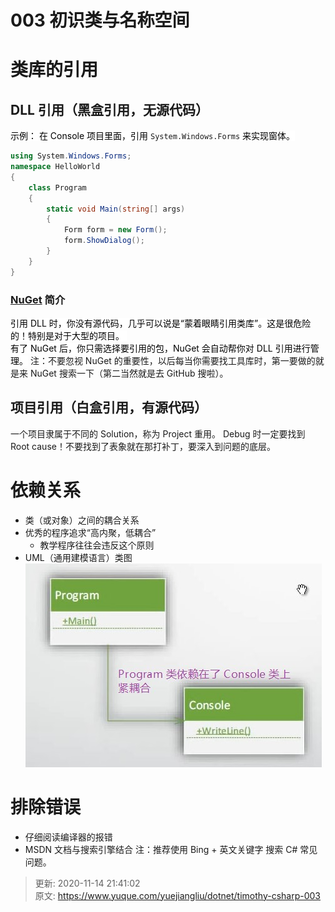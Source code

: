 # 003 初识类与名称空间

# 类库的引用

## DLL 引用（黑盒引用，无源代码）

<font style="color:#000000;background-color:#FFFFFF;">示例： </font><font style="color:#000000;background-color:#FFFFFF;">在 Console 项目里面，引用 </font>`System.Windows.Forms`<font style="color:#000000;background-color:#FFFFFF;"> 来实现窗体。</font>

```csharp
using System.Windows.Forms;
namespace HelloWorld
{
    class Program
    {
        static void Main(string[] args)
        {
            Form form = new Form();
            form.ShowDialog();
        }
    }
}
```

### [NuGet](https://www.nuget.org/) 简介

<font style="color:#000000;background-color:#FFFFFF;">引用 DLL 时，你没有源代码，几乎可以说是“蒙着眼睛引用类库”。这是很危险的！特别是对于大型的项目。 </font>  
<font style="color:#000000;background-color:#FFFFFF;">有了 NuGet 后，你只需选择要引用的包，NuGet 会自动帮你对 DLL 引用进行管理。</font>
注：不要忽视 NuGet 的重要性，以后每当你需要找工具库时，第一要做的就是来 NuGet 搜索一下（第二当然就是去 GitHub 搜啦）。

## 项目引用（白盒引用，有源代码）

一个项目隶属于不同的 Solution，称为 Project 重用。
Debug 时一定要找到 Root cause！不要找到了表象就在那打补丁，要深入到问题的底层。

# 依赖关系

+ 类（或对象）之间的耦合关系
+ 优秀的程序追求“高内聚，低耦合”
  - 教学程序往往会违反这个原则
+ UML（通用建模语言）类图
  ![1541852953646-fa634475-2639-44bd-a96e-54b3b1885474.png](./assets/003初识类与名称空间/1541852953646-fa634475-2639-44bd-a96e-54b3b1885474-353296.png)

# 排除错误

+ 仔细阅读编译器的报错
+ MSDN 文档与搜索引擎结合
  注：推荐使用 Bing + 英文关键字 搜索 C# 常见问题。

> 更新: 2020-11-14 21:41:02  
> 原文: <https://www.yuque.com/yuejiangliu/dotnet/timothy-csharp-003>